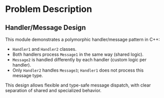 # Problem Description

## Handler/Message Design

This module demonstrates a polymorphic handler/message pattern in C++:

- `Handler1` and `Handler2` classes.
- Both handlers process `Message1` in the same way (shared logic).
- `Message2` is handled differently by each handler (custom logic per handler).
- Only `Handler2` handles `Message3`; `Handler1` does not process this message type.

This design allows flexible and type-safe message dispatch, with clear separation of shared and specialized behavior.
